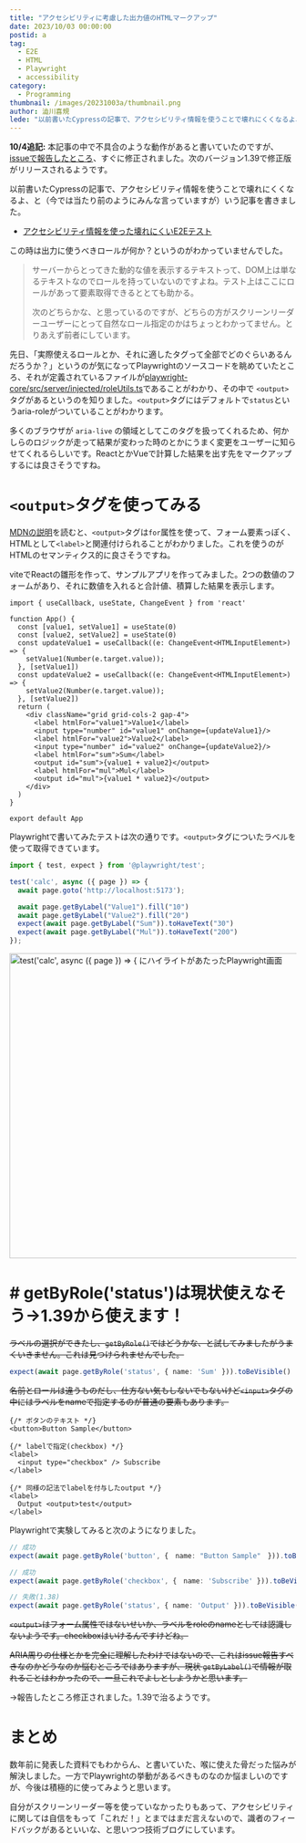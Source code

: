 ```yaml
---
title: "アクセシビリティに考慮した出力値のHTMLマークアップ"
date: 2023/10/03 00:00:00
postid: a
tag:
  - E2E
  - HTML
  - Playwright
  - accessibility
category:
  - Programming
thumbnail: /images/20231003a/thumbnail.png
author: 澁川喜規
lede: "以前書いたCypressの記事で、アクセシビリティ情報を使うことで壊れにくくなるよ、と（今では当たり前のようにみんな言っていますが）いう記事を書きました。この時は出力に使うべきロールが何か？というのがわかっていませんでした。> サーバーからとってきた動的な値を表示するテキスト"
---
```


**10/4追記:** 本記事の中で不具合のような動作があると書いていたのですが、[issueで報告したところ](https://github.com/microsoft/playwright/issues/27403)、すぐに修正されました。次のバージョン1.39で修正版がリリースされるようです。


以前書いたCypressの記事で、アクセシビリティ情報を使うことで壊れにくくなるよ、と（今では当たり前のようにみんな言っていますが）いう記事を書きました。

* [アクセシビリティ情報を使った壊れにくいE2Eテスト](/articles/20210226/)

この時は出力に使うべきロールが何か？というのがわかっていませんでした。

> サーバーからとってきた動的な値を表示するテキストって、DOM上は単なるテキストなのでロールを持っていないのですよね。テスト上はここにロールがあって要素取得できるととても助かる。
>
> 次のどちらかな、と思っているのですが、どちらの方がスクリーンリーダーユーザーにとって自然なロール指定のかはちょっとわかってません。とりあえず前者にしています。

先日、「実際使えるロールとか、それに適したタグって全部でどのぐらいあるんだろうか？」というのが気になってPlaywrightのソースコードを眺めていたところ、それが定義されているファイルが[playwright-core/src/server/injected/roleUtils.ts](https://github.com/microsoft/playwright/blob/ac9d1ec421b572d6ac23f1dd169f292a1108e102/packages/playwright-core/src/server/injected/roleUtils.ts)であることがわかり、その中で ``<output>`` タグがあるというのを知りました。``<output>``タグにはデフォルトで``status``というaria-roleがついていることがわかります。

多くのブラウザが `aria-live` の領域としてこのタグを扱ってくれるため、何かしらのロジックが走って結果が変わった時のとかにうまく変更をユーザーに知らせてくれるらしいです。ReactとかVueで計算した結果を出す先をマークアップするには良さそうですね。

# ``<output>``タグを使ってみる

[MDNの説明](https://developer.mozilla.org/en-US/docs/Web/HTML/Element/output)を読むと、``<output>``タグは``for``属性を使って、フォーム要素っぽく、HTMLとして``<label>``と関連付けられることがわかりました。これを使うのがHTMLのセマンティクス的に良さそうですね。

viteでReactの雛形を作って、サンプルアプリを作ってみました。2つの数値のフォームがあり、それに数値を入れると合計値、積算した結果を表示します。

```tsx
import { useCallback, useState, ChangeEvent } from 'react'

function App() {
  const [value1, setValue1] = useState(0)
  const [value2, setValue2] = useState(0)
  const updateValue1 = useCallback((e: ChangeEvent<HTMLInputElement>) => {
    setValue1(Number(e.target.value));
  }, [setValue1])
  const updateValue2 = useCallback((e: ChangeEvent<HTMLInputElement>) => {
    setValue2(Number(e.target.value));
  }, [setValue2])
  return (
    <div className="grid grid-cols-2 gap-4">
      <label htmlFor="value1">Value1</label>
      <input type="number" id="value1" onChange={updateValue1}/>
      <label htmlFor="value2">Value2</label>
      <input type="number" id="value2" onChange={updateValue2}/>
      <label htmlFor="sum">Sum</label>
      <output id="sum">{value1 + value2}</output>
      <label htmlFor="mul">Mul</label>
      <output id="mul">{value1 * value2}</output>
    </div>
  )
}

export default App
```

Playwrightで書いてみたテストは次の通りです。``<output>``タグについたラベルを使って取得できています。

```ts
import { test, expect } from '@playwright/test';

test('calc', async ({ page }) => {
  await page.goto('http://localhost:5173');

  await page.getByLabel("Value1").fill("10")
  await page.getByLabel("Value2").fill("20")
  expect(await page.getByLabel("Sum")).toHaveText("30")
  expect(await page.getByLabel("Mul")).toHaveText("200")
});
```

<img src="/images/20231003a/スクリーンショット_2023-10-01_17.37.45.png" alt="test('calc', async ({ page }) => { にハイライトがあたったPlaywright画面" width="1200" height="535" loading="lazy">

# # getByRole('status')は現状使えなそう→1.39から使えます！

~~ラベルの選択ができたし、`getByRole()`ではどうかな、と試してみましたがうまくいきません。これは見つけられませんでした。~~

```ts
expect(await page.getByRole('status', { name: 'Sum' })).toBeVisible()
```

~~名前とロールは違うものだし、仕方ない気もしないでもないけど`<input>`タグの中にはラベルをnameで指定するのが普通の要素もあります。~~

```tsx
{/* ボタンのテキスト */}
<button>Button Sample</button>

{/* labelで指定(checkbox) */}
<label>
  <input type="checkbox" /> Subscribe
</label>

{/* 同様の記法でlabelを付与したoutput */}
<label>
  Output <output>test</output>
</label>
```

Playwrightで実験してみると次のようになりました。

```ts
// 成功
expect(await page.getByRole('button', {　name: "Button Sample"　})).toBeVisible()

// 成功
expect(await page.getByRole('checkbox', {　name: 'Subscribe' })).toBeVisible()

// 失敗(1.38)
expect(await page.getByRole('status', { name: 'Output' })).toBeVisible()
```

~~`<output>`はフォーム属性ではないせいか、ラベルをroleのnameとしては認識しないようです。checkboxはいけるんですけどね。~~

~~ARIA周りの仕様とかを完全に理解したわけではないので、これはissue報告すべきなのかどうなのか悩むところではありますが、現状 `getByLabel()`で情報が取れることはわかったので、一旦これでよしとしようかと思います。~~

→報告したところ修正されました。1.39で治るようです。

# まとめ

数年前に発表した資料でもわからん、と書いていた、喉に使えた骨だった悩みが解決しました。一方でPlaywrightの挙動があるべきものなのか悩ましいのですが、今後は積極的に使ってみようと思います。

自分がスクリーンリーダー等を使っていなかったりもあって、アクセシビリティに関しては自信をもって「これだ！」とまではまだ言えないので、識者のフィードバックがあるといいな、と思いつつ技術ブログにしています。

